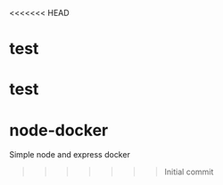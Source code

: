 <<<<<<< HEAD
# test
test
=======
# node-docker
Simple node and express docker 
>>>>>>> Initial commit
